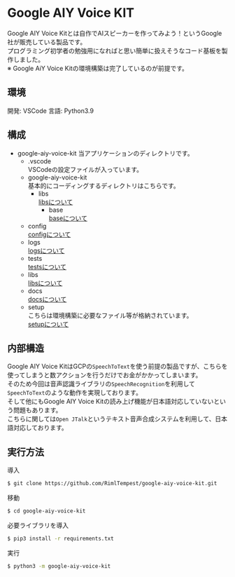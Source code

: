 # Google AIY Voice KIT

Google AIY Voice Kitとは自作でAIスピーカーを作ってみよう！というGoogle社が販売している製品です。  
プログラミング初学者の勉強用になればと思い簡単に扱えそうなコード基板を製作しました。  
※ Google AiY Voice Kitの環境構築は完了しているのが前提です。

## 環境

開発: VSCode
言語: Python3.9

## 構成

- google-aiy-voice-kit
当アプリケーションのディレクトリです。
    - .vscode  
        VSCodeの設定ファイルが入っています。
    - google-aiy-voice-kit  
        基本的にコーディングするディレクトリはこちらです。
        - libs  
            [libsについて](./google-aiy-voice-kit/libs/README.md)
            - base  
                [baseについて](./google-aiy-voice-kit/libs/base/README.md)
    - config  
        [configについて](./config/README.md)
    - logs  
        [logsについて](./logs/README.md)
    - tests  
        [testsについて](./tests/README.md)
    - libs  
        [libsについて](./libs/README.md)
    - docs  
        [docsについて](./docs/README.md)
    - setup  
        こちらは環境構築に必要なファイル等が格納されています。  
        [setupについて](./setup/README.md)

## 内部構造

Google AIY Voice KitはGCPの`SpeechToText`を使う前提の製品ですが、こちらを使ってしまうと数アクションを行うだけでお金がかかってしまいます。  
そのため今回は音声認識ライブラリの`SpeechRecognition`を利用して`SpeechToText`のような動作を実現しております。  
そして他にもGoogle AIY Voice Kitの読み上げ機能が日本語対応していないという問題もあります。  
こちらに関しては`Open JTalk`というテキスト音声合成システムを利用して、日本語対応しております。  

## 実行方法

導入  
```bash
$ git clone https://github.com/RimlTempest/google-aiy-voice-kit.git
```

移動
```bash
$ cd google-aiy-voice-kit
```

必要ライブラリを導入
```bash
$ pip3 install -r requirements.txt
```

実行
```bash
$ python3 -m google-aiy-voice-kit
```